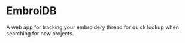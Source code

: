 # EmbroiDB

A web app for tracking your embroidery thread for quick lookup when searching for new projects.
